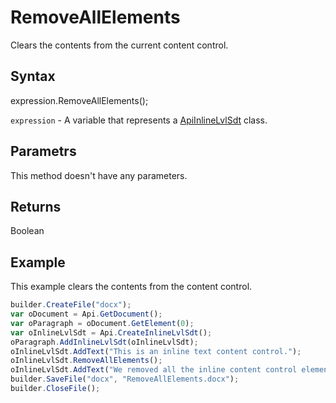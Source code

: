 # RemoveAllElements

Clears the contents from the current content control.

## Syntax

expression.RemoveAllElements();

`expression` - A variable that represents a [ApiInlineLvlSdt](../ApiInlineLvlSdt.md) class.

## Parametrs

This method doesn't have any parameters.

## Returns

Boolean

## Example

This example clears the contents from the content control.

```javascript
builder.CreateFile("docx");
var oDocument = Api.GetDocument();
var oParagraph = oDocument.GetElement(0);
var oInlineLvlSdt = Api.CreateInlineLvlSdt();
oParagraph.AddInlineLvlSdt(oInlineLvlSdt);
oInlineLvlSdt.AddText("This is an inline text content control.");
oInlineLvlSdt.RemoveAllElements();
oInlineLvlSdt.AddText("We removed all the inline content control elements.");
builder.SaveFile("docx", "RemoveAllElements.docx");
builder.CloseFile();
```